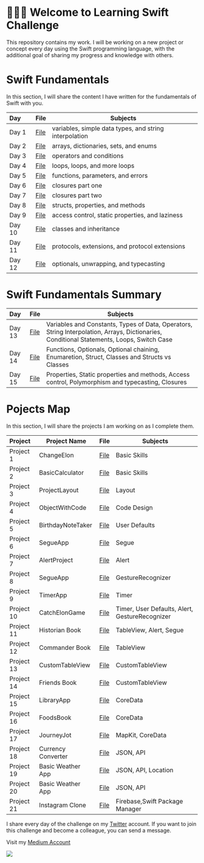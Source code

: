  <!--
# Current Challenge 1/100 - 29.09.2023
-->
# 👨🏻‍💻 Welcome to Learning Swift Challenge 

This repository contains my work. I will be working on a new project or concept every day using the Swift programming language, with the additional goal of sharing my progress and knowledge with others.


# Swift Fundamentals
In this section, I will share the content I have written for the fundamentals of Swift with you.
 
| Day   | File                               | Subjects                                              |
|:------|------------------------------------|-------------------------------------------------------|
| Day 1 | [File](https://tls.tc/VlfCm)       | variables, simple data types, and string interpolation|
| Day 2 | [File](https://tls.tc/k7S9t)       | arrays, dictionaries, sets, and enums                 |
| Day 3 | [File](https://tls.tc/RbjNc)       | operators and conditions                              |
| Day 4 | [File](https://tls.tc/gCYhF)       | loops, loops, and more loops                          |
| Day 5 | [File](https://tls.tc/lm7Rz)       | functions, parameters, and errors                     |
| Day 6 | [File](https://tls.tc/a472B)       | closures part one                                     |
| Day 7 | [File](https://tls.tc/lIOgf)       | closures part two                                     |
| Day 8 | [File](https://tls.tc/NVeN2)       | structs, properties, and methods                      |
| Day 9 | [File](https://tls.tc/AEoid)       |  access control, static properties, and laziness      |
| Day 10| [File](https://tls.tc/9n5Y7)       |  classes and inheritance                              |
| Day 11| [File](https://tls.tc/y3eFb)       |  protocols, extensions, and protocol extensions       |
| Day 12| [File](https://tls.tc/U6ooT)       |  optionals, unwrapping, and typecasting               |


# Swift Fundamentals Summary 

| Day      | File                               | Subjects                                              |
|:---------|------------------------------------|----------------------------------------------------------------------------------------------------|
| Day 13   | [File](https://tls.tc/VTK68)       | Variables and Constants, Types of Data, Operators, String Interpolation, Arrays, Dictionaries, Conditional Statements, Loops, Switch Case|
| Day 14   | [File](https://tls.tc/aZIOo)       | Functions, Optionals, Optional chaining, Enumaretion, Struct, Classes and Structs vs Classes                      |
| Day 15   | [File](https://tls.tc/pviai)       | Properties, Static properties and methods, Access control, Polymorphism and typecasting, Closures                 |







# Pojects Map
In this section, I will share the projects I am working on as I complete them.

| Project       | Project Name   | File                                                                                                      | Subjects     |
|:----------|--------------------|-----------------------------------------------------------------------------------------------------------|--------------|
| Project 1 | ChangeElon         | [File](https://github.com/ahmettunahanbekdas/100DaysOfSwift/tree/main/Project%202-%20ChangeElon)          | Basic Skills |
| Project 2 | BasicCalculator    | [File](https://github.com/ahmettunahanbekdas/100DaysOfSwift/tree/main/Project%201-%20Calculator)          | Basic Skills |
| Project 3 | ProjectLayout      | [File](https://github.com/ahmettunahanbekdas/100DaysOfSwift/tree/main/Project%203-%20ProjectLayout)       | Layout       |
| Project 4 | ObjectWithCode     | [File](https://github.com/ahmettunahanbekdas/100DaysOfSwift/tree/main/Project%204-%20ObjectWithCode)      | Code Design  |
| Project 5 | BirthdayNoteTaker  | [File](https://github.com/ahmettunahanbekdas/100DaysOfSwift/tree/main/Project%205-%20BirthdayNoteTaker)   | User Defaults|
| Project 6 | SegueApp           | [File](https://github.com/ahmettunahanbekdas/100DaysOfSwift/tree/main/Project%206-%20SegueApp)            | Segue        |
| Project 7 | AlertProject       | [File](https://github.com/ahmettunahanbekdas/100DaysOfSwift/tree/main/Project%207-%20AlertProject)        | Alert        |
| Project 8 | SegueApp           | [File](https://github.com/ahmettunahanbekdas/100DaysOfSwift/tree/main/Project%208-%20GestureRecognizerApp)| GestureRecognizer|
| Project 9 | TimerApp           | [File](https://github.com/ahmettunahanbekdas/100DaysOfSwift/tree/main/Project%209-%20Timer%20Project)     | Timer |
| Project 10 | CatchElonGame     | [File](https://github.com/ahmettunahanbekdas/100DaysOfSwift/tree/main/Project%2010-%20CatchElon)          | Timer, User Defaults, Alert, GestureRecognizer|
| Project 11 | Historian Book           | [File](https://github.com/ahmettunahanbekdas/100DaysOfSwift/tree/main/Project%2011-%20HistorianBook%20)| TableView, Alert, Segue|
| Project 12 | Commander Book    | [File](https://github.com/ahmettunahanbekdas/100DaysOfSwift/tree/main/Project%2012-%20CommanderBook)| TableView|
| Project 13 | CustomTableView         | [File](https://github.com/ahmettunahanbekdas/100DaysOfSwift/tree/main/Project%2013-%20CustomTableView)| CustomTableView |
| Project 14 | Friends Book           | [File](https://github.com/ahmettunahanbekdas/100DaysOfSwift/tree/main/Project%2014-%20FriendsBook)| CustomTableView |
| Project 15 | LibraryApp          | [File](https://github.com/ahmettunahanbekdas/100DaysOfSwift/tree/main/Project%2015-%20LibraryApp)| CoreData |
| Project 16 | FoodsBook        | [File](https://github.com/ahmettunahanbekdas/100DaysOfSwift/tree/main/Project%2016-%20FoodsBook)| CoreData |
| Project 17 | JourneyJot        | [File](https://github.com/ahmettunahanbekdas/LearningSwift/tree/main/Project%2017-%20JourneyJot)| MapKit, CoreData |
| Project 18 | Currency Converter  | [File](https://github.com/ahmettunahanbekdas/LearningSwift/tree/main/Project%2018-%20CurrencyConverter)| JSON, API |
| Project 19 | Basic Weather App  | [File](https://github.com/ahmettunahanbekdas/LearningSwift/tree/main/Project%2019-%20BasicWeatherApp)| JSON, API, Location|
| Project 20 | Basic Weather App  | [File](https://github.com/ahmettunahanbekdas/LearningSwift/tree/main/Project%2020-%20APIexample)| JSON, API|
| Project 21 | Instagram Clone  | [File](https://github.com/ahmettunahanbekdas/LearningSwift/tree/main/Project%2021-%20BasicInstagramClone)| Firebase,Swift Package Manager|






I share every day of the challenge on my [Twitter](https://twitter.com/tunahanbekdass) account. If you want to join this challenge and become a colleague, you can send a message.

Visit my [Medium Account](https://medium.com/@tunahanbekdas) 

<img src="https://c.tenor.com/sWEUdV5LQdkAAAAC/yes-apple.gif">

